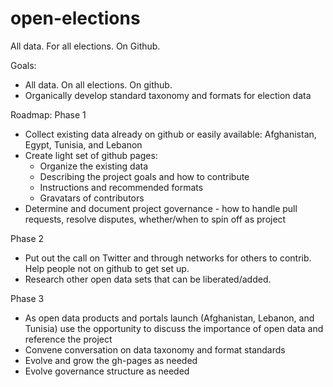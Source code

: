 open-elections
==============

All data. For all elections. On Github.

Goals:
* All data. On all elections. On github.
* Organically develop standard taxonomy and formats for election data

Roadmap:
Phase 1
* Collect existing data already on github or easily available: Afghanistan, Egypt, Tunisia, and Lebanon
* Create light set of github pages:
     * Organize the existing data
     * Describing the project goals and how to contribute
     * Instructions and recommended formats
     * Gravatars of contributors
* Determine and document project governance - how to handle pull requests, resolve disputes, whether/when to spin off as project

Phase 2
* Put out the call on Twitter and through networks for others to contrib. Help people not on github to get set up.
* Research other open data sets that can be liberated/added.

Phase 3
* As open data products and portals launch (Afghanistan, Lebanon, and Tunisia) use the opportunity to discuss the importance of open data and reference the project
* Convene conversation on data taxonomy and format standards
* Evolve and grow the gh-pages as needed
* Evolve governance structure as needed